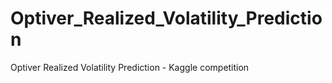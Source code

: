 # Optiver_Realized_Volatility_Prediction
Optiver Realized Volatility Prediction - Kaggle competition
